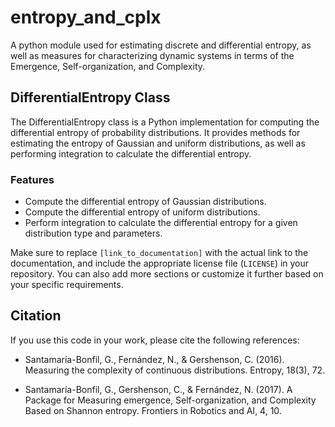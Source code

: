 # entropy_and_cplx
A python module used for estimating discrete and differential entropy, as well as measures for characterizing dynamic systems in terms of the Emergence, Self-organization, and Complexity.

## DifferentialEntropy Class

The DifferentialEntropy class is a Python implementation for computing the differential entropy of probability distributions. It provides methods for estimating the entropy of Gaussian and uniform distributions, as well as performing integration to calculate the differential entropy.

### Features

- Compute the differential entropy of Gaussian distributions.
- Compute the differential entropy of uniform distributions.
- Perform integration to calculate the differential entropy for a given distribution type and parameters.


Make sure to replace `[link_to_documentation]` with the actual link to the documentation, and include the appropriate license file (`LICENSE`) in your repository. You can also add more sections or customize it further based on your specific requirements.

## Citation

If you use this code in your work, please cite the following references:

- Santamaría-Bonfil, G., Fernández, N., & Gershenson, C. (2016). Measuring the complexity of continuous distributions. Entropy, 18(3), 72.

- Santamaría-Bonfil, G., Gershenson, C., & Fernández, N. (2017). A Package for Measuring emergence, Self-organization, and Complexity Based on Shannon entropy. Frontiers in Robotics and AI, 4, 10.
